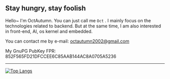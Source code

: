 ## Stay hungry, stay foolish

Hello~ I'm OctAutumn. You can just call me `Oct` . I mainly focus on the technologies related to backend. But at the same time, I am also interested in front-end, AI, os kernel and embedded.

You can contact me by e-mail: octautumn2002@gmail.com

My GnuPG PubKey FPR: 852F565FD21DFCCEE6C85AAB144AC8A0705A5236

---

[![Top Langs](https://github-readme-stats.vercel.app/api/top-langs/?username=Oct-autumn&layout=compact)](https://github.com/anuraghazra/github-readme-stats)

<!--
**Oct-autumn/Oct-autumn** is a ✨ _special_ ✨ repository because its `README.md` (this file) appears on your GitHub profile.

Here are some ideas to get you started:

- 🔭 I’m currently working on ...
- 🌱 I’m currently learning ...
- 👯 I’m looking to collaborate on ...
- 🤔 I’m looking for help with ...
- 💬 Ask me about ...
- 📫 How to reach me: ...
- 😄 Pronouns: ...
- ⚡ Fun fact: ...
-->
